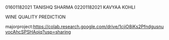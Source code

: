 01601182021 TANISHQ SHARMA
02201182021 KAVYAA KOHLI

WINE QUALITY PREDICTION

majorproject:https://colab.research.google.com/drive/1cjiO8iKs2PfndgusnuvocAhcSPSHAojq?usp=sharing
